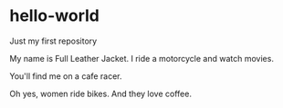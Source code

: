 # hello-world

Just my first repository

My name is Full Leather Jacket. I ride a motorcycle and watch movies.

You'll find me on a cafe racer. 

Oh yes, women ride bikes.
And they love coffee. 
